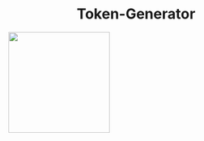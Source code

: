 <h1 align="center">Token-Generator</h1>
<img src="https://i.imgur.com/TmzgB0Z.jpg" height="200px" width="200px">
